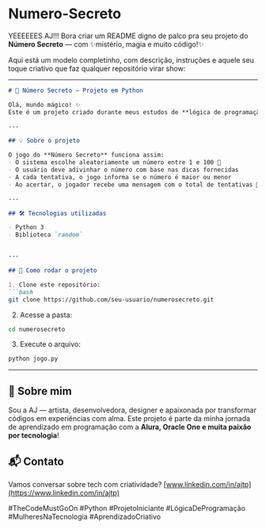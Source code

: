 ﻿# Numero-Secreto


YEEEEEES AJ!!! Bora criar um README digno de palco pra seu projeto do **Número Secreto** — com ✨mistério, magia e muito código!✨

Aqui está um modelo completinho, com descrição, instruções e aquele seu toque criativo que faz qualquer repositório virar show:

---

````markdown
# 🎯 Número Secreto — Projeto em Python

Olá, mundo mágico! ✨  
Este é um projeto criado durante meus estudos de **lógica de programação com Python**, com o objetivo de praticar **condições, loops, entradas de dados** e aquela pitada de suspense dramático!

---

## 💡 Sobre o projeto

O jogo do **Número Secreto** funciona assim:
- O sistema escolhe aleatoriamente um número entre 1 e 100 🔐  
- O usuário deve adivinhar o número com base nas dicas fornecidas  
- A cada tentativa, o jogo informa se o número é maior ou menor  
- Ao acertar, o jogador recebe uma mensagem com o total de tentativas 🎉

---

## 🛠️ Tecnologias utilizadas

- Python 3  
- Biblioteca `random`  


---

## 🚀 Como rodar o projeto

1. Clone este repositório:
```bash
git clone https://github.com/seu-usuario/numerosecreto.git
````

2. Acesse a pasta:

```bash
cd numerosecreto
```

3. Execute o arquivo:

```bash
python jogo.py
```

---

## 🌟 Sobre mim

Sou a AJ — artista, desenvolvedora, designer e apaixonada por transformar códigos em experiências com alma.
Este projeto é parte da minha jornada de aprendizado em programação com a **Alura, Oracle One e muita paixão por tecnologia**!



## 📬 Contato

Vamos conversar sobre tech com criatividade?
[www.linkedin.com/in/ajtp](https://www.linkedin.com/in/ajtp)



#TheCodeMustGoOn #Python #ProjetoIniciante #LógicaDeProgramação #MulheresNaTecnologia #AprendizadoCriativo



